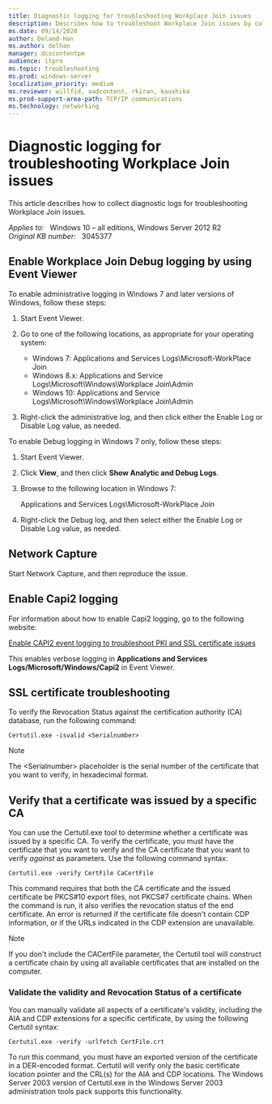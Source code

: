 ```yaml
---
title: Diagnostic logging for troubleshooting Workplace Join issues
description: Describes how to troubleshoot Workplace Join issues by collecting and reviewing log information through Event Viewer.
ms.date: 09/14/2020
author: Deland-Han
ms.author: delhan
manager: dcscontentpm
audience: itpro
ms.topic: troubleshooting
ms.prod: windows-server
localization_priority: medium
ms.reviewer: willfid, aadcontent, rkiran, kaushika
ms.prod-support-area-path: TCP/IP communications
ms.technology: networking
---
```

# Diagnostic logging for troubleshooting Workplace Join issues

This article describes how to collect diagnostic logs for troubleshooting Workplace Join issues.

_Applies to:_ &nbsp; Windows 10 – all editions, Windows Server 2012 R2  
_Original KB number:_ &nbsp; 3045377

## Enable Workplace Join Debug logging by using Event Viewer

To enable administrative logging in Windows 7 and later versions of Windows, follow these steps:

1. Start Event Viewer.
2. Go to one of the following locations, as appropriate for your operating system:
   - Windows 7: Applications and Services Logs\\Microsoft-WorkPlace Join
   - Windows 8.x: Applications and Service Logs\\Microsoft\Windows\\Workplace Join\\Admin
   - Windows 10: Applications and Service Logs\\Microsoft\\Windows\\Workplace Join\\Admin

3. Right-click the administrative log, and then click either the Enable Log or Disable Log value, as needed.

To enable Debug logging in Windows 7 only, follow these steps:

1. Start Event Viewer.
2. Click **View**, and then click **Show Analytic and Debug Logs**.
3. Browse to the following location in Windows 7:

    Applications and Services Logs\\Microsoft-WorkPlace Join

4. Right-click the Debug log, and then select either the Enable Log or Disable Log  value, as needed.

## Network Capture

Start Network Capture, and then reproduce the issue.

## Enable Capi2 logging

For information about how to enable Capi2 logging, go to the following website:

[Enable CAPI2 event logging to troubleshoot PKI and SSL certificate issues](https://www.thebestcsharpprogrammerintheworld.com/2013/09/09/enable-capi2-event-logging-to-troubleshoot-pki-and-ssl-certificate-issues/)

This enables verbose logging in **Applications and Services Logs/Microsoft/Windows/Capi2** in Event Viewer.

## SSL certificate troubleshooting

To verify the Revocation Status against the certification authority (CA) database, run the following command:

```console
Certutil.exe -isvalid <Serialnumber> 
```

> [!NOTE]
> The \<Serialnumber> placeholder is the serial number of the certificate that you want to verify, in hexadecimal format.

## Verify that a certificate was issued by a specific CA

You can use the Certutil.exe tool to determine whether a certificate was issued by a specific CA. To verify the certificate, you must have the certificate that you want to verify and the CA certificate that you want to verify *against* as parameters. Use the following command syntax:

```console
Certutil.exe -verify CertFile CaCertFile 
```

This command requires that both the CA certificate and the issued certificate be PKCS#10 export files, not PKCS#7 certificate chains. When the command is run, it also verifies the revocation status of the end certificate. An error is returned if the certificate file doesn't contain CDP information, or if the URLs indicated in the CDP extension are unavailable.

> [!NOTE]
> If you don't include the CACertFile parameter, the Certutil tool will construct a certificate chain by using all available certificates that are installed on the computer.

### Validate the validity and Revocation Status of a certificate

You can manually validate all aspects of a certificate's validity, including the AIA and CDP extensions for a specific certificate, by using the following Certutil syntax:

```console
Certutil.exe -verify -urlfetch CertFile.crt 
```

To run this command, you must have an exported version of the certificate in a DER-encoded format. Certutil will verify only the basic certificate location pointer and the CRL(s) for the AIA and CDP locations. The Windows Server 2003 version of Certutil.exe in the Windows Server 2003 administration tools pack supports this functionality.

